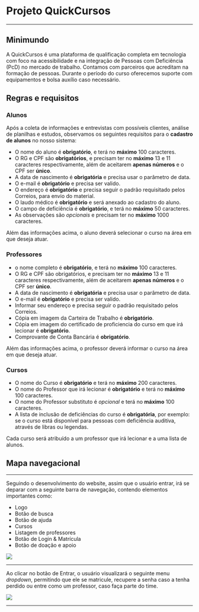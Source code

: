 # Projeto QuickCursos
---

## Minimundo

A QuickCursos é uma plataforma de qualificação completa em tecnologia com foco na acessibilidade e na integração de Pessoas com Deficiência (PcD) no mercado de trabalho. Contamos com parceiros que acreditam na formação de pessoas. Durante o período do curso oferecemos suporte com equipamentos e bolsa auxílio caso necessário.

<!---<img src="#" width="300" height="300">-->

## Regras e requisitos

### Alunos

Após a coleta de informações e entrevistas com possíveis clientes, análise de planilhas e estudos, observamos os seguintes requisitos para o **cadastro de alunos** no nosso sistema:

- O nome do aluno é **obrigatório**, e terá no **máximo** 100 caracteres.
- O RG e CPF são **obrigatórios**, e precisam ter no **máximo** 13 e 11 caracteres respectivamente, além de aceitarem **apenas números** e o CPF ser **único**.
- A data de nascimento é **obrigatória** e precisa usar o parâmetro de data.
- O e-mail é **obrigatório** e precisa ser valido.
- O endereço é **obrigatório** e precisa seguir o padrão requisitado pelos Correios, para envio do material.
- O laudo médico é **obrigatório** e será anexado ao cadastro do aluno.
- O campo de deficiência é **obrigatório**, e terá no **máximo** 50 caracteres.
- As observações são *opcionais* e precisam ter no **máximo** 1000 caracteres.

Além das informações acima, o aluno deverá selecionar o curso na área em que deseja atuar.

### Professores

  - o nome completo é **obrigatório**, e terá no **máximo** 100 caracteres.
  - O RG e CPF são obrigatórios, e precisam ter no **máximo** 13 e 11 caracteres respectivamente, além de aceitarem **apenas números** e o CPF ser **único**.
  - A data de nascimento é **obrigatória** e precisa usar o parâmetro de data.
  - O e-mail é **obrigatório** e precisa ser valido.
  - Informar seu endereço e precisa seguir o padrão requisitado pelos Correios.
  - Cópia em imagem da Carteira de Trabalho é **obrigatório**.
  - Cópia em imagem do certificado de proficiencia do curso em que irá lecionar é **obrigatório**.
  - Comprovante de Conta Bancária é **obrigatório**.

  Além das informações acima, o professor deverá informar o curso na área em que deseja atuar.

  ### Cursos

  - O nome do Curso é **obrigatório** e terá no **máximo** 200 caracteres.
  - O nome do Professor que irá lecionar é **obrigatório** e terá no **máximo** 100 caracteres.
  - O nome do Professor substituto é *opcional* e terá no **máximo** 100 caracteres.
  - A lista de inclusão de deficiências do curso é **obrigatória**, por exemplo: se o curso está disponível para pessoas com deficiência auditiva, através de libras ou legendas.

   Cada curso será atribuído a um professor que irá lecionar e a uma lista de alunos.

## Mapa navegacional

---

Seguindo o desenvolvimento do website, assim que o usuário entrar, irá se deparar com a seguinte barra de navegação, contendo elementos importantes como:
- Logo
- Botão de busca
- Botão de ajuda
- Cursos
- Listagem de professores
- Botão de Login & Matrícula
- Botão de doação e apoio

<img src="https://i.imgur.com/ACQnYTc.png">

---

Ao clicar no botão de Entrar, o usuário visualizará o seguinte menu *dropdown*, permitindo que ele se matricule, recupere a senha caso a tenha perdido ou entre como um professor, caso faça parte do time.

<img src="https://i.imgur.com/morCAFD.png">

---